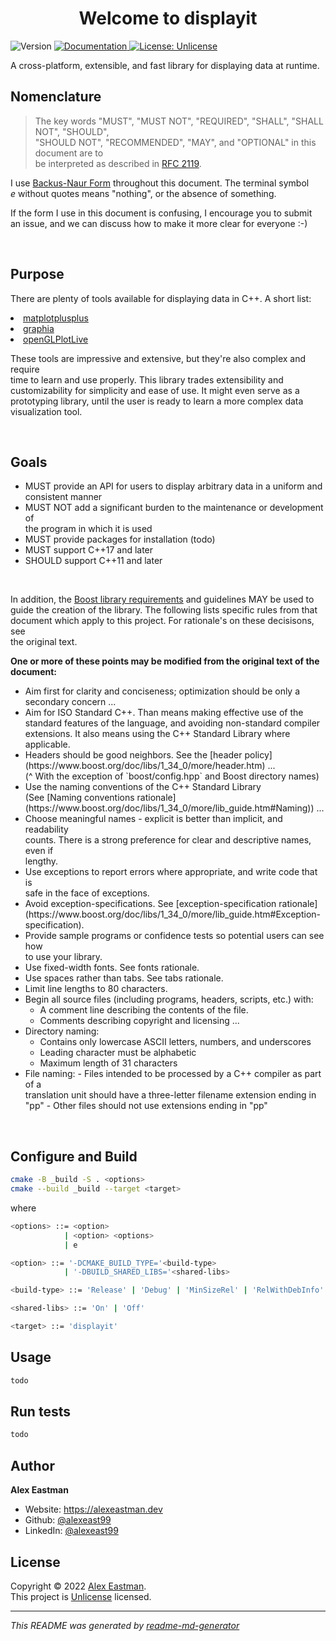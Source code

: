 <h1 align="center">Welcome to displayit</h1>
<p>
  <img alt="Version" src="https://img.shields.io/badge/version-0.0.1-blue.svg?cacheSeconds=2592000" />
  <a href="todo" target="_blank">
    <img alt="Documentation" src="https://img.shields.io/badge/documentation-some-orange.svg" />
  </a>
  <a href="https://unlicense.org" target="_blank">
    <img alt="License: Unlicense" src="https://img.shields.io/badge/License-Unlicense-yellow.svg" />
  </a>
  <!-- <a href="https://twitter.com/-" target="_blank">
    <img alt="Twitter: -" src="https://img.shields.io/twitter/follow/-.svg?style=social" />
  </a> -->
</p>

A cross-platform, extensible, and fast library for displaying data at runtime.

<!-- ### [Homepage](todo)

### [Demo](todo) -->

## Nomenclature
> The key words "MUST", "MUST NOT", "REQUIRED", "SHALL", "SHALL NOT", "SHOULD",<br>
> "SHOULD NOT", "RECOMMENDED",  "MAY", and "OPTIONAL" in this document are to<br>
> be interpreted as described in [RFC 2119](https://www.rfc-editor.org/rfc/rfc2119).

I use [Backus-Naur Form](https://en.wikipedia.org/wiki/Backus%E2%80%93Naur_form)
throughout this document. The terminal symbol<br>
*e* without quotes means "nothing", or the absence of something.

If the form I use in this document is confusing, I encourage you to submit<br>
an issue, and we can discuss how to make it more clear for everyone :-)

<br>

## Purpose
There are plenty of tools available for displaying data in C++. A short list:<br>

<li> <a href=https://github.com/alandefreitas/matplotplusplus>matplotplusplus</a>
<li> <a href=https://github.com/graphia-app/graphia>graphia</a>
<li> <a href=https://github.com/tbattz/openGLPlotLive>openGLPlotLive</a>

<br>

These tools are impressive and extensive, but they're also complex and require<br>
time to learn and use properly. This library trades extensibility and<br>
customizability for simplicity and ease of use. It might even serve as a<br>
prototyping library, until the user is ready to learn a more complex data<br>
visualization tool.

<br>

## Goals
<ul>
<li> MUST provide an API for users to display arbitrary data in a uniform and<br>
consistent manner
<li> MUST NOT add a significant burden to the maintenance or development of<br>
the program in which it is used
<li> MUST provide packages for installation (todo)
<li> MUST support C++17 and later
<li> SHOULD support C++11 and later
</ul>

<br>

In addition, the
[Boost library requirements](https://www.boost.org/doc/libs/1_34_0/more/lib_guide.htm)
and guidelines MAY be used to<br>
guide the creation of the library. The following lists specific rules from that<br>
document which apply to this project. For rationale's on these decisisons, see<br>
the original text.

**One or more of these points may be modified from the original text of the<br>
document:**
<ul>
<li> Aim first for clarity and conciseness; optimization should be only a<br>
secondary concern ...

<li> Aim for ISO Standard C++. Than means making effective use of the<br>
standard features of the language, and avoiding non-standard compiler<br>
extensions. It also means using the C++ Standard Library where applicable.

<li> Headers should be good neighbors. See the
[header policy](https://www.boost.org/doc/libs/1_34_0/more/header.htm) ...
<br> (^ With the exception of `boost/config.hpp` and Boost directory names)

<li> Use the naming conventions of the C++ Standard Library<br>
(See [Naming conventions rationale](https://www.boost.org/doc/libs/1_34_0/more/lib_guide.htm#Naming)) ...

<li> Choose meaningful names - explicit is better than implicit, and readability<br>
counts. There is a strong preference for clear and descriptive names, even if<br>
lengthy.

<li> Use exceptions to report errors where appropriate, and write code that is<br>
safe in the face of exceptions.

<li> Avoid exception-specifications. See
[exception-specification rationale](https://www.boost.org/doc/libs/1_34_0/more/lib_guide.htm#Exception-specification).

<li> Provide sample programs or confidence tests so potential users can see how<br>
to use your library.

<li> Use fixed-width fonts.  See fonts rationale.

<li> Use spaces rather than tabs. See tabs rationale.

<li> Limit line lengths to 80 characters.

<li> Begin all source files (including programs, headers, scripts, etc.) with:<br>
<ul>
    <li> A comment line describing the contents of the file.
    <li> Comments describing copyright and licensing ...
</ul>

<li> Directory naming:
<ul>
    <li> Contains only lowercase ASCII letters, numbers, and underscores
    <li> Leading character must be alphabetic
    <li> Maximum length of 31 characters
</ul>

<li> File naming:
  - Files intended to be processed by a C++ compiler as part of a<br>
translation unit should have a three-letter filename extension ending in<br>
"pp"
  - Other files should not use extensions ending in "pp"
</ul>

<br>

## Configure and Build

```sh
cmake -B _build -S . <options>
cmake --build _build --target <target>
```
where
```sh
<options> ::= <option>
            | <option> <options>
            | e

<option> ::= '-DCMAKE_BUILD_TYPE='<build-type>
            | '-DBUILD_SHARED_LIBS='<shared-libs>

<build-type> ::= 'Release' | 'Debug' | 'MinSizeRel' | 'RelWithDebInfo'

<shared-libs> ::= 'On' | 'Off'

<target> ::= 'displayit'
```

## Usage

```sh
todo
```

## Run tests

```sh
todo
```

## Author

**Alex Eastman**
<!-- * Twitter: [@-](https://twitter.com/-) -->

* Website: https://alexeastman.dev
* Github: [@alexeast99](https://github.com/alexeast99)
* LinkedIn: [@alexeast99](https://linkedin.com/in/alexeast99)

<!--
## Contributing

Contributions, issues and feature requests are welcome!<br />Feel free to check [issues page](todo). You can also take a look at the [contributing guide](todo).-->

## License

Copyright © 2022 [Alex Eastman](https://github.com/alexeast99).<br />
This project is [Unlicense](https://unlicense.org) licensed.

***
_This README was generated by [readme-md-generator](https://github.com/kefranabg/readme-md-generator)_